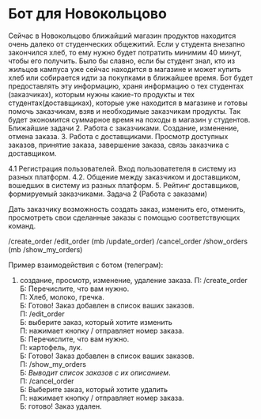 # Бот для Новокольцово
Сейчас в Новокольцово ближайший магазин продуктов находится очень далеко от студенческих общежитий. Если у студента внезапно закончился хлеб, то ему нужно будет потратить минимим 40 минут, чтобы его получить. Было бы славно, если бы студент знал, кто из жильцов кампуса уже сейчас находится в магазине и может купить хлеб или собирается идти за покупками в ближайшее время.
Бот будет предоставлять эту информацию, храня информацию о тех студентах (заказчиках), которым нужны какие-то продукты и тех студентах(доставщиках), которые уже находится в магазине и готовы помочь заказчикам, взяв и необходимые заказчикам продукты. Так будет экономится суммарное время на походы в магазин у студентов.
Ближайшие задачи
2. Работа с заказчиками. Создание, изменение, отмена заказа.
3. Работа с доставщиками. Просмотр доступных заказов, принятие заказа, завершение заказа, связь заказчика с доставщиком.

4.1 Регистрация пользователей. Вход пользоватетеля в систему из разных платформ.
4.2. Общение между заказчиком и доставщиком, вошедших в систему из разных платформ.
5. Рейтинг доставщиков, формируемый заказчиками.
   Задача 2 (Работа с заказами)

Дать заказчику возможность создать заказ, изменить его, отменить, просмотреть свои сделанные заказы с помощью соответствующих команд.

/create_order
/edit_order (mb /update_order)
/cancel_order
/show_orders (mb /show_my_orders)

Пример взаимодействия с ботом (телеграм):
1) создание, просмотр, изменение, удаление заказа.
   П: /create_order <br>
   Б: Перечислите, что вам нужно.<br>
   П: Хлеб, молоко, гречка.<br>
   Б: Готово! Заказ добавлен в список ваших заказов.<br>
   П: /edit_order<br>
   Б: выберите заказ, который хотите изменить<br>
   П: нажимает кнопку / отправляет номер заказа.<br>
   Б: Перечислите, что вам нужно.<br>
   П: картофель, лук.<br>
   Б: Готово! Заказ добавлен в список ваших заказов.<br>
   П: /show_my_orders<br>
   Б: *Выводит список заказов с их описанием*.<br>
   П: /cancel_order<br>
   Б: Выберите заказ, который хотите удалить<br>
   П: нажимает кнопку / отправляет номер заказа.<br>
   Б: готово! Заказ удален.<br>
